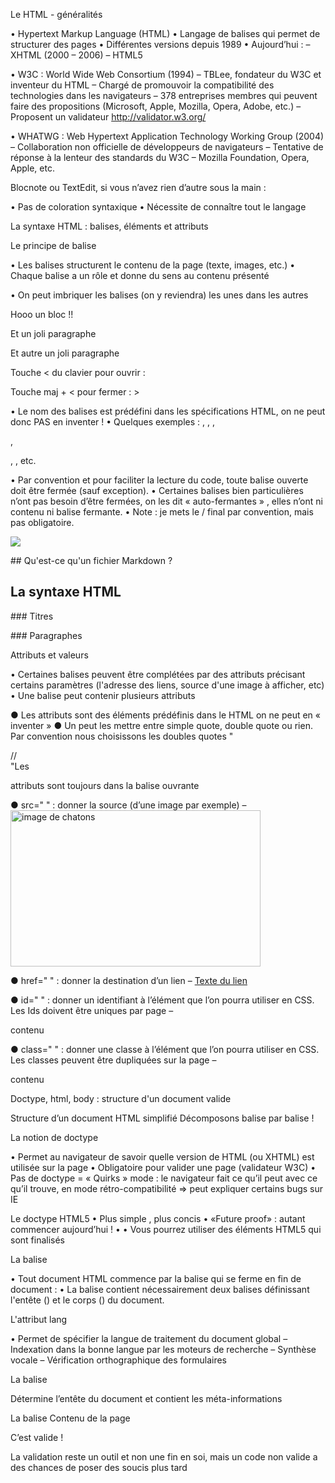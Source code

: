 Le HTML - généralités

• Hypertext Markup Language (HTML)
• Langage de balises qui permet de structurer des pages
• Différentes versions depuis 1989
• Aujourd’hui :
– XHTML (2000 – 2006)
– HTML5

• W3C : World Wide Web Consortium (1994)
– TBLee, fondateur du W3C et inventeur du HTML
– Chargé de promouvoir la compatibilité des technologies dans les navigateurs
– 378 entreprises membres qui peuvent faire des propositions
(Microsoft, Apple, Mozilla, Opera, Adobe, etc.)
– Proposent un validateur http://validator.w3.org/

• WHATWG : Web Hypertext Application Technology Working Group (2004)
– Collaboration non officielle de développeurs de navigateurs
– Tentative de réponse à la lenteur des standards du W3C
– Mozilla Foundation, Opera, Apple, etc.

Blocnote ou TextEdit, si vous n’avez rien d’autre sous la main :

• Pas de coloration syntaxique
• Nécessite de connaître tout le langage

La syntaxe HTML : balises, éléments et attributs

Le principe de balise

• Les balises structurent le contenu de la page (texte, images, etc.)
• Chaque balise a un rôle et donne du sens au contenu présenté

• On peut imbriquer les balises (on y reviendra) les unes dans les autres

<p>	Hooo un bloc  !! </p>
<div>
<p>	Et un joli paragraphe </p>

<p> Et autre un joli paragraphe </p> </div>

Touche < du clavier pour ouvrir :

Touche maj + < pour fermer : >

• Le nom des balises est prédéfini dans les spécifications HTML, on ne peut donc PAS en inventer !
• Quelques exemples : <html>, <body>, <img>, <p>, <div>, <a>, etc.

• Par convention et pour faciliter la lecture du code, toute balise ouverte doit être fermée (sauf exception).
• Certaines balises bien particulières n’ont pas besoin d’être fermées, on les dit « auto-fermantes » , elles n’ont ni contenu ni balise fermante.
• Note : je mets le / final par convention, mais pas obligatoire.

<img  src="monimage.png"/>

\## Qu'est-ce qu'un fichier Markdown ?

## La syntaxe HTML

\### Titres

\### Paragraphes

Attributs et valeurs

• Certaines balises peuvent être complétées par des attributs précisant certains paramètres (l'adresse des liens, source d'une image à afficher, etc)
• Une balise peut contenir plusieurs attributs

● Les attributs sont des éléments prédéfinis dans le HTML on ne peut en « inventer »
● Un peut les mettre entre simple quote, double quote ou rien. Par convention nous choisissons les doubles quotes "

<div id="kittens"> // <div id=kittens>"Les

attributs sont toujours dans la balise ouvrante

● src=" " : donner la source (d’une image par exemple)
– <img src="monimage.png" width="400" height="250" alt="image de chatons" />

● href=" " : donner la destination d’un lien
– <a href="http://www.google.fr"> Texte du lien </a>

● id=" " : donner un identifiant à l’élément que l’on pourra utiliser en CSS.
Les Ids doivent être uniques par page
– <p id="monid"> contenu </p>

● class=" " : donner une classe à l’élément que l’on pourra utiliser en CSS.
Les classes peuvent être dupliquées sur la page
– <p class="maclasse"> contenu </p>

Doctype, html, body : structure d'un document valide

Structure d’un document HTML simplifié
Décomposons balise par balise !

La notion de doctype

• Permet au navigateur de savoir quelle version de HTML (ou XHTML) est utilisée sur la page
• Obligatoire pour valider une page (validateur W3C)
• Pas de doctype = « Quirks » mode : le navigateur fait ce qu’il peut avec ce qu’il trouve, en mode rétro-compatibilité => peut expliquer certains bugs sur IE

<!doctype html>

Le doctype HTML5
• Plus simple , plus concis
• «Future proof» : autant commencer aujourd’hui !
• <!doctype html>
• Vous pourrez utiliser des éléments HTML5 qui sont finalisés

La balise <html>

• Tout document HTML commence par la balise <html> qui se ferme en fin de document : </html>
• La balise <html> contient nécessairement deux balises définissant l'entête (<head>) et le corps (<body>) du document.

L'attribut lang

• Permet de spécifier la langue de traitement du document global
– Indexation dans la bonne langue par les moteurs de recherche
– Synthèse vocale
– Vérification orthographique des formulaires

<html lang="fr">

La balise <head>

Détermine l’entête du document et contient les méta-informations

La balise <title>

• On y trouve la balise <title> qui sera le titre du document
– Sert en référencement (repris dans les résultats de recherche)

– Affichée dans l’onglet du navigateur

La balise <head> : les balises meta

• On y ajoutera également les appels pour les feuilles de style CSS et certains JavaScripts
• On peut y trouver des balises « meta » parmi lesquelles
– <meta charset="UTF-8"/> : permet de définir l’encodage de caractère de la page (à mettre directement sous le <head>)

– <meta name="description" content="description pour le

référencement"/> affiché dans les résultats de recherche

La balise <body>

● Délimite le contenu de la page
● Le contenu est constitué de texte, images et autres éléments qui seront affichés

En résumé

<!doctype html> <html lang="fr"> <head>
  <meta charset="UTF-8">
<title> Titre de ma page </title>
  </head>
<body>
Contenu de la page
</body>
</html>

C’est valide !

La validation reste un outil et non une fin en soi, mais un code non valide a des chances de poser des soucis plus tard
